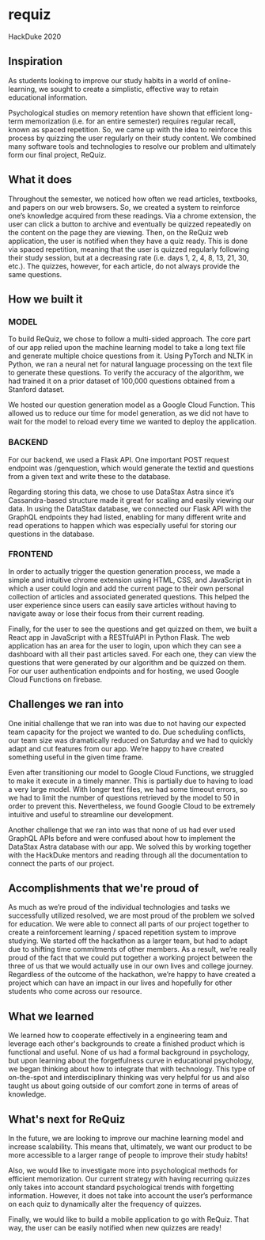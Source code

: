 # requiz
HackDuke 2020

## Inspiration
As students looking to improve our study habits in a world of online-learning, we sought to create a simplistic, effective way to retain educational information.

Psychological studies on memory retention have shown that efficient long-term memorization (i.e. for an entire semester) requires regular recall, known as spaced repetition. So, we came up with the idea to reinforce this process by quizzing the user regularly on their study content. We combined many software tools and technologies to resolve our problem and ultimately form our final project, ReQuiz.

## What it does
Throughout the semester, we noticed how often we read articles, textbooks, and papers on our web browsers. So, we created a system to reinforce one’s knowledge acquired from these readings. Via a chrome extension, the user can click a button to archive and eventually be quizzed repeatedly on the content on the page they are viewing. Then, on the ReQuiz web application, the user is notified when they have a quiz ready. This is done via spaced repetition, meaning that the user is quizzed regularly following their study session, but at a decreasing rate (i.e. days 1, 2, 4, 8, 13, 21, 30, etc.). The quizzes, however, for each article, do not always provide the same questions.

## How we built it
### MODEL
To build ReQuiz, we chose to follow a multi-sided approach. The core part of our app relied upon the machine learning model to take a long text file and generate multiple choice questions from it. Using PyTorch and NLTK in Python, we ran a neural net for natural language processing on the text file to generate these questions. To verify the accuracy of the algorithm, we had trained it on a prior dataset of 100,000 questions obtained from a Stanford dataset.

We hosted our question generation model as a Google Cloud Function. This allowed us to reduce our time for model generation, as we did not have to wait for the model to reload every time we wanted to deploy the application.

### BACKEND
For our backend, we used a Flask API. One important POST request endpoint was /genquestion, which would generate the textid and questions from a given text and write these to the database.

Regarding storing this data, we chose to use DataStax Astra since it’s Cassandra-based structure made it great for scaling and easily viewing our data. In using the DataStax database, we connected our Flask API with the GraphQL endpoints they had listed, enabling for many different write and read operations to happen which was especially useful for storing our questions in the database.

### FRONTEND
In order to actually trigger the question generation process, we made a simple and intuitive chrome extension using HTML, CSS, and JavaScript in which a user could login and add the current page to their own personal collection of articles and associated generated questions. This helped the user experience since users can easily save articles without having to navigate away or lose their focus from their current reading.

Finally, for the user to see the questions and get quizzed on them, we built a React app in JavaScript with a RESTfulAPI in Python Flask. The web application has an area for the user to login, upon which they can see a dashboard with all their past articles saved. For each one, they can view the questions that were generated by our algorithm and be quizzed on them. For our user authentication endpoints and for hosting, we used Google Cloud Functions on firebase.

## Challenges we ran into
One initial challenge that we ran into was due to not having our expected team capacity for the project we wanted to do. Due scheduling conflicts, our team size was dramatically reduced on Saturday and we had to quickly adapt and cut features from our app. We’re happy to have created something useful in the given time frame.

Even after transitioning our model to Google Cloud Functions, we struggled to make it execute in a timely manner. This is partially due to having to load a very large model. With longer text files, we had some timeout errors, so we had to limit the number of questions retrieved by the model to 50 in order to prevent this. Nevertheless, we found Google Cloud to be extremely intuitive and useful to streamline our development.

Another challenge that we ran into was that none of us had ever used GraphQL APIs before and were confused about how to implement the DataStax Astra database with our app. We solved this by working together with the HackDuke mentors and reading through all the documentation to connect the parts of our project.

## Accomplishments that we're proud of
As much as we’re proud of the individual technologies and tasks we successfully utilized resolved, we are most proud of the problem we solved for education. We were able to connect all parts of our project together to create a reinforcement learning / spaced repetition system to improve studying. We started off the hackathon as a larger team, but had to adapt due to shifting time commitments of other members. As a result, we’re really proud of the fact that we could put together a working project between the three of us that we would actually use in our own lives and college journey. Regardless of the outcome of the hackathon, we’re happy to have created a project which can have an impact in our lives and hopefully for other students who come across our resource.

## What we learned
We learned how to cooperate effectively in a engineering team and leverage each other's backgrounds to create a finished product which is functional and useful. None of us had a formal background in psychology, but upon learning about the forgetfulness curve in educational psychology, we began thinking about how to integrate that with technology. This type of on-the-spot and interdisciplinary thinking was very helpful for us and also taught us about going outside of our comfort zone in terms of areas of knowledge.

## What's next for ReQuiz
In the future, we are looking to improve our machine learning model and increase scalability. This means that, ultimately, we want our product to be more accessible to a larger range of people to improve their study habits!

Also, we would like to investigate more into psychological methods for efficient memorization. Our current strategy with having recurring quizzes only takes into account standard psychological trends with forgetting information. However, it does not take into account the user’s performance on each quiz to dynamically alter the frequency of quizzes.

Finally, we would like to build a mobile application to go with ReQuiz. That way, the user can be easily notified when new quizzes are ready!
